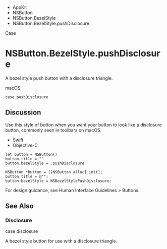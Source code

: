 

- AppKit
- NSButton
- NSButton.BezelStyle
-  NSButton.BezelStyle.pushDisclosure 

Case

# NSButton.BezelStyle.pushDisclosure

A bezel style push button with a disclosure triangle.

macOS

``` source
case pushDisclosure
```

## Discussion

Use this style of button when you want your button to look like a disclosure button, commonly seen in toolbars on macOS.

- Swift
- Objective-C

```
let button = NSButton()
button.title = ""
button.bezelStyle = .pushDisclosure
```

```
NSButton *button = [[NSButton alloc] init];
button.title = @"";
button.bezelStyle = NSBezelStylePushDisclosure;
```

For design guidance, see Human Interface Guidelines > Buttons.

## See Also

### Disclosure

case disclosure

A bezel style button for use with a disclosure triangle.

